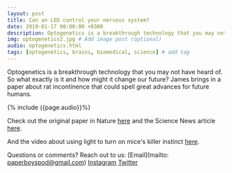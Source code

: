 ```yaml
---
layout: post
title: Can an LED control your nervous system?
date: 2019-01-17 00:00:00 +0300
description: Optogenetics is a breakthrough technology that you may not have heard of... # Add post description (shows up as description on social media posts)
img: optogenetics2.jpg # Add image post (optional)
audio: optogenetics.html
tags: [optogenetics, brains, biomedical, science] # add tag
---
```


Optogenetics is a breakthrough technology that you may not have heard of. So what exactly is it and how might it change our future? James brings in a paper about rat incontinence that could spell great advances for future humans.

{% include {{page.audio}}%}

Check out the original paper in Nature [here](https://www.nature.com/articles/s41586-018-0823-6.epdf?referrer_access_token=TuFaguTMbmyq3e4rPzmw-NRgN0jAjWel9jnR3ZoTv0M25kB8nfIKS5BNASfKwPigTeWAyCuea5OMvcwYxv09DMmUet9kT1KfaUqpWAg_cmEkT75J7HTJSaffGL1vtnGS2sGzWdb4VSIKW86_Bf-QAV7STtOLzUFi4dT6qblke9c4_j2GiOfodofPxH8r-Rm4qiaeD00GuiyA3ipI1-355PWccqvaS-4nH13F_siK5Z0WV3KZUlrQFQ1jQiw3oDZn1HS5ukc_lVXg6ZS_FQjIfQ%3D%3D&tracking_referrer=www.sciencenews.org) and the Science News article [here](https://www.sciencenews.org/article/new-implant-uses-light-control-overactive-bladders). 

And the video about using light to turn on mice's killer instinct [here](https://www.washingtonpost.com/news/speaking-of-science/wp/2017/01/12/scientists-used-light-to-turn-mice-into-stone-cold-killers/).

Questions or comments? Reach out to us: [Email](mailto: paperboyspod@gmail.com) [Instagram](https://www.instagram.com/paperboyspod/) [Twitter](https://twitter.com/PaperBoysPod)